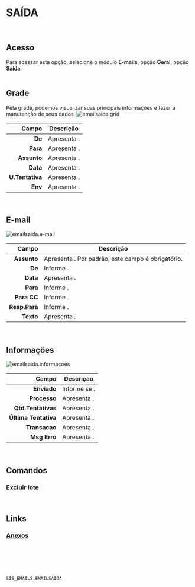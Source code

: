 # SAÍDA
<br>

## Acesso
Para acessar esta opção, selecione o módulo **E-mails**, opção **Geral**, opção **Saída**.
<br>
<br>

## Grade
Pela grade, podemos visualizar suas principais informações e fazer a manutenção de seus dados.
![emailsaida.grid](https://raw.githubusercontent.com/netforcews/docs-erp/master/e-mails/imagens/emailsaida.grid.png)

Campo | Descrição
--:|---
**De** | Apresenta .
**Para** | Apresenta .
**Assunto** | Apresenta .
**Data** | Apresenta .
**U.Tentativa** | Apresenta .
**Env** | Apresenta .
<br>

## E-mail
![emailsaida.e-mail](https://raw.githubusercontent.com/netforcews/docs-erp/master/e-mails/imagens/emailsaida.e-mail.png)

Campo | Descrição
--:|---
**Assunto** | Apresenta . Por padrão, este campo é obrigatório.
**De** | Informe .
**Data** | Apresenta .
**Para** | Informe .
**Para CC** | Informe .
**Resp.Para** | Informe .
**Texto** | Apresenta .
<br>

## Informações
![emailsaida.informacoes](https://raw.githubusercontent.com/netforcews/docs-erp/master/e-mails/imagens/emailsaida.informacoes.png)

Campo | Descrição
--:|---
**Enviado** | Informe se .
**Processo** | Apresenta .
**Qtd.Tentativas** | Apresenta .
**Última Tentativa** | Apresenta .
**Transacao** | Apresenta .
**Msg Erro** | Apresenta .
<br>

## Comandos
### Excluir lote
<br>

## Links
### [Anexos](/geral/emailanexos.md)
<br>
<br>
<br>
<br>

```SIS_EMAILS:EMAILSAIDA```
